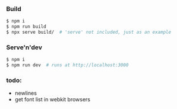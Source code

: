 ### Build

```bash
$ npm i
$ npm run build
$ npx serve build/  # 'serve' not included, just as an example
```

### Serve'n'dev

```bash
$ npm i
$ npm run dev  # runs at http://localhost:3000
```

### todo:

- newlines
- get font list in webkit browsers
